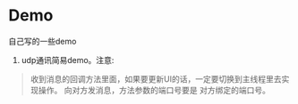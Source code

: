 # Demo
自己写的一些demo

1. udp通讯简易demo。注意:
>收到消息的回调方法里面，如果要更新UI的话，一定要切换到主线程里去实现操作。
>向对方发消息，方法参数的端口号要是 对方绑定的端口号。
